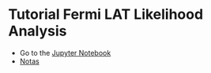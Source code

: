 # Tutorial Fermi LAT Likelihood Analysis
* Go to the [Jupyter Notebook](Likelihood_tutorial_gammarays.ipynb)
* [Notas](https://docs.google.com/document/d/e/2PACX-1vQb8D0PQI24zbgMnOagWlhnBP8pTuUJZ66GhgmD5epLy9f4OUofSfX70IXg5bM6oMG4pVX1rparpKgo/pub)
